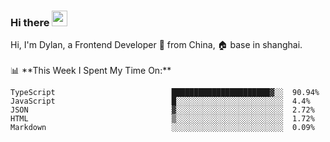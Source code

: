 ### Hi there <img src="https://media.giphy.com/media/hvRJCLFzcasrR4ia7z/giphy.gif" width="25px">

<!-- ![visitors](https://visitor-badge.glitch.me/badge?page_id=dislfyer.dislfyer) --!>

Hi, I'm Dylan, a Frontend Developer 🚀 from China, 🏠 base in shanghai.
<br/>
<br/>

📊 **This Week I Spent My Time On:**


<!--START_SECTION:waka-->

```text
TypeScript                          ██████████████████████▓░░  90.94%
JavaScript                          █░░░░░░░░░░░░░░░░░░░░░░░░  4.4%
JSON                                ▓░░░░░░░░░░░░░░░░░░░░░░░░  2.72%
HTML                                ▒░░░░░░░░░░░░░░░░░░░░░░░░  1.72%
Markdown                            ░░░░░░░░░░░░░░░░░░░░░░░░░  0.09%
```

<!--END_SECTION:waka-->

<!--
**About Me:**
 -->
